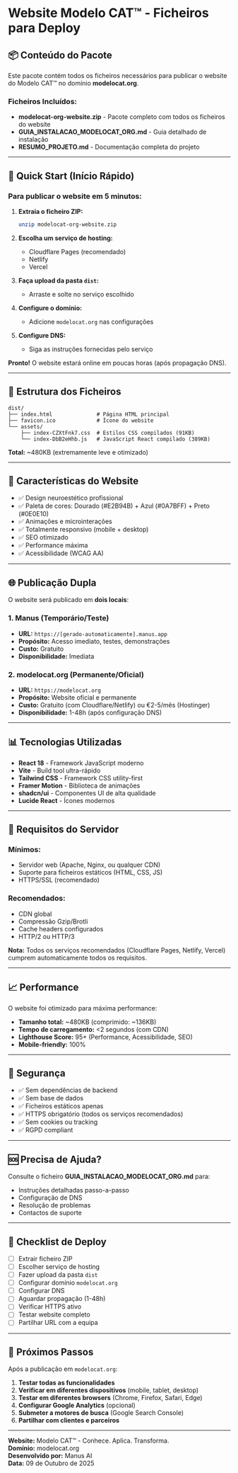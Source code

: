 # Website Modelo CAT™ - Ficheiros para Deploy

## 📦 Conteúdo do Pacote

Este pacote contém todos os ficheiros necessários para publicar o website do Modelo CAT™ no domínio **modelocat.org**.

### Ficheiros Incluídos:

- **modelocat-org-website.zip** - Pacote completo com todos os ficheiros do website
- **GUIA_INSTALACAO_MODELOCAT_ORG.md** - Guia detalhado de instalação
- **RESUMO_PROJETO.md** - Documentação completa do projeto

---

## 🚀 Quick Start (Início Rápido)

### Para publicar o website em 5 minutos:

1. **Extraia o ficheiro ZIP:**
   ```bash
   unzip modelocat-org-website.zip
   ```

2. **Escolha um serviço de hosting:**
   - Cloudflare Pages (recomendado)
   - Netlify
   - Vercel

3. **Faça upload da pasta `dist`:**
   - Arraste e solte no serviço escolhido

4. **Configure o domínio:**
   - Adicione `modelocat.org` nas configurações

5. **Configure DNS:**
   - Siga as instruções fornecidas pelo serviço

**Pronto!** O website estará online em poucas horas (após propagação DNS).

---

## 📁 Estrutura dos Ficheiros

```
dist/
├── index.html              # Página HTML principal
├── favicon.ico             # Ícone do website
└── assets/
    ├── index-CZXtFnk7.css  # Estilos CSS compilados (91KB)
    └── index-DbB2eHhb.js   # JavaScript React compilado (389KB)
```

**Total:** ~480KB (extremamente leve e otimizado)

---

## 🎨 Características do Website

- ✅ Design neuroestético profissional
- ✅ Paleta de cores: Dourado (#E2B94B) + Azul (#0A7BFF) + Preto (#0E0E10)
- ✅ Animações e microinterações
- ✅ Totalmente responsivo (mobile + desktop)
- ✅ SEO otimizado
- ✅ Performance máxima
- ✅ Acessibilidade (WCAG AA)

---

## 🌐 Publicação Dupla

O website será publicado em **dois locais**:

### 1. Manus (Temporário/Teste)
- **URL:** `https://[gerado-automaticamente].manus.app`
- **Propósito:** Acesso imediato, testes, demonstrações
- **Custo:** Gratuito
- **Disponibilidade:** Imediata

### 2. modelocat.org (Permanente/Oficial)
- **URL:** `https://modelocat.org`
- **Propósito:** Website oficial e permanente
- **Custo:** Gratuito (com Cloudflare/Netlify) ou €2-5/mês (Hostinger)
- **Disponibilidade:** 1-48h (após configuração DNS)

---

## 📊 Tecnologias Utilizadas

- **React 18** - Framework JavaScript moderno
- **Vite** - Build tool ultra-rápido
- **Tailwind CSS** - Framework CSS utility-first
- **Framer Motion** - Biblioteca de animações
- **shadcn/ui** - Componentes UI de alta qualidade
- **Lucide React** - Ícones modernos

---

## 🔧 Requisitos do Servidor

### Mínimos:
- Servidor web (Apache, Nginx, ou qualquer CDN)
- Suporte para ficheiros estáticos (HTML, CSS, JS)
- HTTPS/SSL (recomendado)

### Recomendados:
- CDN global
- Compressão Gzip/Brotli
- Cache headers configurados
- HTTP/2 ou HTTP/3

**Nota:** Todos os serviços recomendados (Cloudflare Pages, Netlify, Vercel) cumprem automaticamente todos os requisitos.

---

## 📈 Performance

O website foi otimizado para máxima performance:

- **Tamanho total:** ~480KB (comprimido: ~136KB)
- **Tempo de carregamento:** <2 segundos (com CDN)
- **Lighthouse Score:** 95+ (Performance, Acessibilidade, SEO)
- **Mobile-friendly:** 100%

---

## 🔐 Segurança

- ✅ Sem dependências de backend
- ✅ Sem base de dados
- ✅ Ficheiros estáticos apenas
- ✅ HTTPS obrigatório (todos os serviços recomendados)
- ✅ Sem cookies ou tracking
- ✅ RGPD compliant

---

## 🆘 Precisa de Ajuda?

Consulte o ficheiro **GUIA_INSTALACAO_MODELOCAT_ORG.md** para:
- Instruções detalhadas passo-a-passo
- Configuração de DNS
- Resolução de problemas
- Contactos de suporte

---

## 📝 Checklist de Deploy

- [ ] Extrair ficheiro ZIP
- [ ] Escolher serviço de hosting
- [ ] Fazer upload da pasta `dist`
- [ ] Configurar domínio `modelocat.org`
- [ ] Configurar DNS
- [ ] Aguardar propagação (1-48h)
- [ ] Verificar HTTPS ativo
- [ ] Testar website completo
- [ ] Partilhar URL com a equipa

---

## 🎯 Próximos Passos

Após a publicação em `modelocat.org`:

1. **Testar todas as funcionalidades**
2. **Verificar em diferentes dispositivos** (mobile, tablet, desktop)
3. **Testar em diferentes browsers** (Chrome, Firefox, Safari, Edge)
4. **Configurar Google Analytics** (opcional)
5. **Submeter a motores de busca** (Google Search Console)
6. **Partilhar com clientes e parceiros**

---

**Website:** Modelo CAT™ - Conhece. Aplica. Transforma.  
**Domínio:** modelocat.org  
**Desenvolvido por:** Manus AI  
**Data:** 09 de Outubro de 2025

